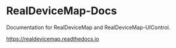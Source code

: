 # RealDeviceMap-Docs
Documentation for RealDeviceMap and RealDeviceMap-UIControl.

https://realdevicemap.readthedocs.io
